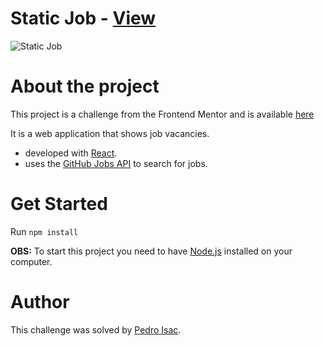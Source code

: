 # Static Job - [View](https://pedro-isacss.github.io/portfolio/frontend/static-job-listings-master/build/index.html)

![Static Job](https://i.pinimg.com/564x/24/2d/78/242d789b63de40e03b97d6449bb56c7c.jpg)

# About the project
This project is a challenge from the Frontend Mentor and is available [here](https://www.frontendmentor.io/solutions/static-job-listings-master-tLBucYhXw)

It is a web application that shows job vacancies.

- developed with [React](https://pt-br.reactjs.org/).
- uses the [GitHub Jobs API](https://jobs.github.com/) to search for jobs.

# Get Started
Run `npm install`

**OBS:** To start this project you need to have [Node.js](https://nodejs.org/en/) installed on your computer.

# Author
This challenge was solved by [Pedro Isac](https://pedro-isacss.github.io/).
